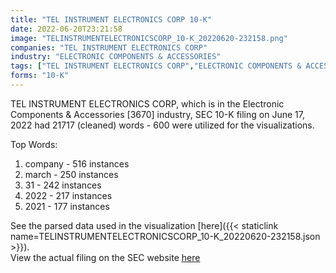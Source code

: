 ```yaml
---
title: "TEL INSTRUMENT ELECTRONICS CORP 10-K"
date: 2022-06-20T23:21:58
image: "TELINSTRUMENTELECTRONICSCORP_10-K_20220620-232158.png"
companies: "TEL INSTRUMENT ELECTRONICS CORP"
industry: "ELECTRONIC COMPONENTS & ACCESSORIES"
tags: ["TEL INSTRUMENT ELECTRONICS CORP","ELECTRONIC COMPONENTS & ACCESSORIES","06-17-2022","10-K"]
forms: "10-K"
---
```

TEL INSTRUMENT ELECTRONICS CORP, which is in the Electronic Components & Accessories [3670] industry, SEC 10-K filing on June 17, 2022 had 21717 (cleaned) words - 600 were utilized for the visualizations.

Top Words:
1. company - 516 instances
2. march - 250 instances
3. 31 - 242 instances
4. 2022 - 217 instances
5. 2021 - 177 instances


See the parsed data used in the visualization [here]({{< staticlink name=TELINSTRUMENTELECTRONICSCORP_10-K_20220620-232158.json >}}).  
View the actual filing on the SEC website [here](https://www.sec.gov/Archives/edgar/data/96885/0001185185-22-000747.txt)